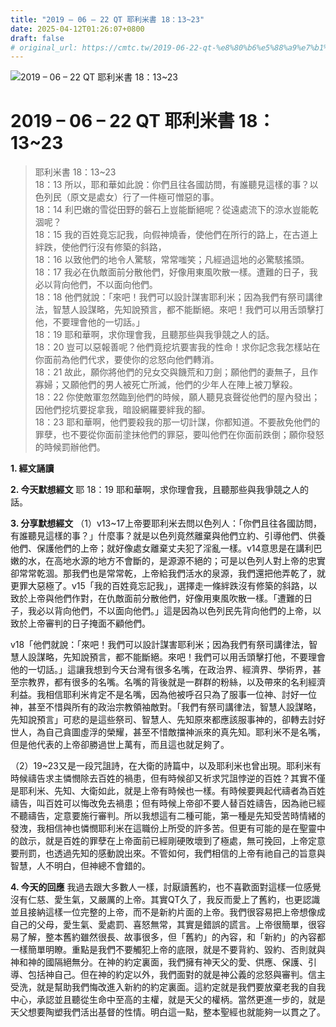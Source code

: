 ```yaml
---
title: "2019 – 06 – 22 QT 耶利米書 18：13~23"
date: 2025-04-12T01:26:07+0800
draft: false
# original_url: https://cmtc.tw/2019-06-22-qt-%e8%80%b6%e5%88%a9%e7%b1%b3%e6%9b%b8-18%ef%bc%9a1323
---
```


![2019 – 06 – 22 QT 耶利米書 18：13\~23](/images/qt.jpg   "2019 – 06 – 22 QT 耶利米書 18：13\~23")

# 2019 – 06 – 22 QT 耶利米書 18：13\~23

> 耶利米書 18：13\~23  
> 18：13 所以，耶和華如此說：你們且往各國訪問，有誰聽見這樣的事？以色列民（原文是處女）行了一件極可憎惡的事。  
> 18：14 利巴嫩的雪從田野的磐石上豈能斷絕呢？從遠處流下的涼水豈能乾涸呢？  
> 18：15 我的百姓竟忘記我，向假神燒香，使他們在所行的路上，在古道上絆跌，使他們行沒有修築的斜路，  
> 18：16 以致他們的地令人驚駭，常常嗤笑；凡經過這地的必驚駭搖頭。  
> 18：17 我必在仇敵面前分散他們，好像用東風吹散一樣。遭難的日子，我必以背向他們，不以面向他們。  
> 18：18 他們就說：「來吧！我們可以設計謀害耶利米；因為我們有祭司講律法，智慧人設謀略，先知說預言，都不能斷絕。來吧！我們可以用舌頭擊打他，不要理會他的一切話。」  
> 18：19 耶和華啊，求你理會我，且聽那些與我爭競之人的話。  
> 18：20 豈可以惡報善呢？他們竟挖坑要害我的性命！求你記念我怎樣站在你面前為他們代求，要使你的忿怒向他們轉消。  
> 18：21 故此，願你將他們的兒女交與饑荒和刀劍；願他們的妻無子，且作寡婦；又願他們的男人被死亡所滅，他們的少年人在陣上被刀擊殺。  
> 18：22 你使敵軍忽然臨到他們的時候，願人聽見哀聲從他們的屋內發出；因他們挖坑要捉拿我，暗設網羅要絆我的腳。  
> 18：23 耶和華啊，他們要殺我的那一切計謀，你都知道。不要赦免他們的罪孽，也不要從你面前塗抹他們的罪惡，要叫他們在你面前跌倒；願你發怒的時候罰辦他們。

**1. 經文誦讀**

**2.  今天默想經文**
耶 18：19 耶和華啊，求你理會我，且聽那些與我爭競之人的話。

**3. 分享默想經文**
（1）v13\~17上帝要耶利米去問以色列人：「你們且往各國訪問，有誰聽見這樣的事？」什麼事？就是以色列竟然離棄與他們立約、引導他們、供養他們、保護他們的上帝；就好像處女離棄丈夫犯了淫亂一樣。v14意思是在講利巴嫩的水，在高地水源的地方不會斷的，是源源不絕的；可是以色列人對上帝的忠實卻常常乾涸。那我們也是常常乾，上帝給我們活水的泉源，我們還把他弄乾了，就更罪大惡極了。v15「我的百姓竟忘記我」，選擇走一條絆跌沒有修築的斜路，以致於上帝與他們作對，在仇敵面前分散他們，好像用東風吹散一樣。「遭難的日子，我必以背向他們，不以面向他們。」這是因為以色列民先背向他們的上帝，以致於上帝審判的日子掩面不顧他們。

v18「他們就說：「來吧！我們可以設計謀害耶利米；因為我們有祭司講律法，智慧人設謀略，先知說預言，都不能斷絕。來吧！我們可以用舌頭擊打他，不要理會他的一切話。」這讓我想到今天台灣有很多名嘴，在政治界、經濟界、學術界，甚至宗教界，都有很多的名嘴。名嘴的背後就是一群群的粉絲，以及帶來的名利經濟利益。我相信耶利米肯定不是名嘴，因為他被呼召只為了服事一位神、討好一位神，甚至不惜與所有的政治宗教領袖敵對。「我們有祭司講律法，智慧人設謀略，先知說預言」可悲的是這些祭司、智慧人、先知原來都應該服事神的，卻轉去討好世人，為自己貪圖虛浮的榮耀，甚至不惜敵擋神派來的真先知。耶利米不是名嘴，但是他代表的上帝卻勝過世上萬有，而且這也就足夠了。

（2）19\~23又是一段咒詛詩，在大衛的詩篇中，以及耶利米也曾出現。耶利米有時候禱告求主憐憫除去百姓的禍患，但有時候卻又祈求咒詛悖逆的百姓？其實不僅是耶利米、先知、大衛如此，就是上帝有時候也一樣。有時候要興起代禱者為百姓禱告，叫百姓可以悔改免去禍患；但有時候上帝卻不要人替百姓禱告，因為祂已經不聽禱告，定意要施行審判。所以我想這有二種可能，第一種是先知受苦時情緒的發洩，我相信神也憐憫耶利米在這職份上所受的許多苦。但更有可能的是在聖靈中的啟示，就是百姓的罪孽在上帝面前已經剛硬敗壞到了極處，無可挽回，上帝定意要刑罰，也透過先知的感動說出來。不管如何，我們相信的上帝有祂自己的旨意與智慧，人不明白，但神總不會錯的。

**4. 今天的回應**
我過去跟大多數人一樣，討厭讀舊約，也不喜歡面對這樣一位感覺沒有仁慈、愛生氣，又嚴厲的上帝。其實QT久了，我反而愛上了舊約，也更認識並且接納這樣一位完整的上帝，而不是新約片面的上帝。我們很容易把上帝想像成自己的父母，愛生氣、愛處罰、喜怒無常，其實是錯誤的謊言。上帝很簡單，很容易了解，整本舊約雖然很長、故事很多，但「舊約」的內容，和「新約」的內容都一樣簡單明瞭。重點是我們不要觸犯上帝的底限，就是不要背約、毀約、否則就與神和神的國隔絕無分。在神的約定裏面，我們擁有神天父的愛、供應、保護、引導、包括神自己。但在神的約定以外，我們面對的就是神公義的忿怒與審判。信主受洗，就是幫助我們悔改進入新約的約定裏面。這約定就是我們要放棄老我的自我中心，承認並且聽從生命中至高的主權，就是天父的權柄。當然更進一步的，就是天父想要陶塑我們活出基督的性情。明白這一點，整本聖經也就能夠一以貫之了。

